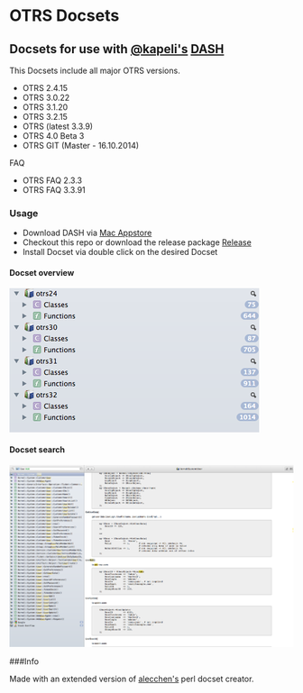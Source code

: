 OTRS Docsets
=========

## Docsets for use with [@kapeli's](https://twitter.com/kapeli) [DASH](http://kapeli.com/dash)

This Docsets include all major OTRS versions.

* OTRS 2.4.15
* OTRS 3.0.22 
* OTRS 3.1.20 
* OTRS 3.2.15
* OTRS (latest 3.3.9) 
* OTRS 4.0 Beta 3
* OTRS GIT (Master - 16.10.2014)

FAQ
* OTRS FAQ 2.3.3
* OTRS FAQ 3.3.91 

### Usage ###

* Download DASH via [Mac Appstore](https://itunes.apple.com/de/app/dash-docs-snippets/id458034879?mt=12)
* Checkout this repo or download the release package [Release](https://github.com/hanneshal/OTRS-Docsets/releases/)
* Install Docset via double click on the desired Docset

#### Docset overview
![Docset Overview](https://github.com/hanneshal/OTRS-Docsets/raw/master/img/DocsetOverview.png "Docset Overview")
#### Docset search
![Docset Search](https://github.com/hanneshal/OTRS-Docsets/raw/master/img/DashSearch.png "Dash Search")


###Info

Made with an extended version of [alecchen's](https://github.com/alecchen/perl_docset) perl docset creator.
